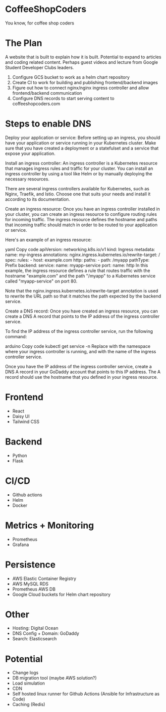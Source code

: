 # CoffeeShopCoders
You know, for coffee shop coders

# The Plan
A website that is built to explain how it is built.
Potential to expand to articles and coding related content.
Perhaps guest videos and lecture from Google Student Developer Clubs leaders.

1. Configure GCS bucket to work as a helm chart repository
2. Create CI to work for building and publishing frontend/backend images
3. Figure out how to connect nginx/nginx ingress controller and allow frontend/backend communication
4. Configure DNS records to start serving content to coffeeshopcoders.com

# Steps to enable DNS
Deploy your application or service: Before setting up an ingress, you should have your application or service running in your Kubernetes cluster. Make sure that you have created a deployment or a statefulset and a service that expose your application.

Install an ingress controller: An ingress controller is a Kubernetes resource that manages ingress rules and traffic for your cluster. You can install an ingress controller by using a tool like Helm or by manually deploying the necessary resources.

There are several ingress controllers available for Kubernetes, such as Nginx, Traefik, and Istio. Choose one that suits your needs and install it according to its documentation.

Create an ingress resource: Once you have an ingress controller installed in your cluster, you can create an ingress resource to configure routing rules for incoming traffic. The ingress resource defines the hostname and paths that incoming traffic should match in order to be routed to your application or service.

Here's an example of an ingress resource:

yaml
Copy code
apiVersion: networking.k8s.io/v1
kind: Ingress
metadata:
  name: my-ingress
  annotations:
    nginx.ingress.kubernetes.io/rewrite-target: /
spec:
  rules:
    - host: example.com
      http:
        paths:
          - path: /myapp
            pathType: Prefix
            backend:
              service:
                name: myapp-service
                port:
                  name: http
In this example, the ingress resource defines a rule that routes traffic with the hostname "example.com" and the path "/myapp" to a Kubernetes service called "myapp-service" on port 80.

Note that the nginx.ingress.kubernetes.io/rewrite-target annotation is used to rewrite the URL path so that it matches the path expected by the backend service.

Create a DNS record: Once you have created an ingress resource, you can create a DNS A record that points to the IP address of the ingress controller service.

To find the IP address of the ingress controller service, run the following command:

arduino
Copy code
kubectl get service -n <namespace> <ingress-controller-service-name>
Replace <namespace> with the namespace where your ingress controller is running, and <ingress-controller-service-name> with the name of the ingress controller service.

Once you have the IP address of the ingress controller service, create a DNS A record in your GoDaddy account that points to this IP address. The A record should use the hostname that you defined in your ingress resource.

# Frontend
- React
- Daisy UI
- Tailwind CSS

# Backend
- Python
- Flask

# CI/CD
- Github actions
- Helm
- Docker

# Metrics + Monitoring
- Prometheus
- Grafana

# Persistence
- AWS Elastic Container Registry
- AWS MySQL RDS
- Prometheus AWS DB
- Google Cloud buckets for Helm chart repository

# Other
- Hosting: Digital Ocean
- DNS Config + Domain: GoDaddy
- Search: Elasticsearch

# Potential
- Change logs
- DB migration tool (maybe AWS solution?)
- Load simulation
- CDN
- Self hosted linux runner for Github Actions (Ansible for Infrastructure as Code)
- Caching (Redis)